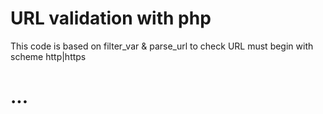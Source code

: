 # URL validation with php
  This code is based on filter_var & parse_url to check URL must begin with scheme http|https

# ...
